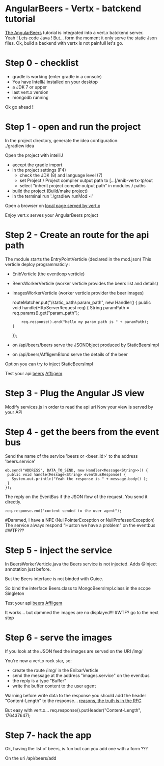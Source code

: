 # AngularBeers - Vertx - batckend tutorial #


[The AngularBeers](https://github.com/LostInBrittany/angular-beers) tutorial is integrated into a vert.x batckend server.                               
Yeah ! Lets code Java !
But... form the moment it only serve the static Json files.
Ok, build a backend with vertx is not painfull let's go.


# Step 0 - checklist #
 - gradle is working (enter gradle in a console)
 - You have IntelliJ installed on your desktop
 - a JDK 7 or upper
 - last vert.x version
 - mongodb running
 
Ok go ahead !
 
# Step 1 - open and run the project #
In the project directory, generate the idea configuration  
./gradlew idea 

Open the project with intelliJ 
 - accept the gradle import
 - in the project settings (F4)
   - check the JDK (8) and language level (7)
   - set Project / Project compiler output path to [...]/enib-vertx-tp/out
   - select "inherit project compile output path" in modules / paths
 - build the project (Build/make project)
 - in the terminal run './gradlew runMod -i'
 
 Open a browser on [local page served by vert.x](http://localhost:44081/index.html)
 
 Enjoy vert.x serves your AngularBeers project

# Step 2 - Create an route for the api path #

The module starts the EntryPointVerticle (declared in the mod.json)
This verticle deploy programmaticly :
  - EnibVerticle (the eventloop verticle)
  - BeersWorkerVerticle (worker verticle provides the beers list and details)
  - ImagesWorkerVerticle (worker verticle provider the beer images)
  
    routeMatcher.put("/static_path/:param_path", new Handler<HttpServerRequest>() {
        public void handle(HttpServerRequest req) {
            String paramPath = req.params().get("param_path");

            req.response().end("hello my param path is " + paramPath);
        }
    });
    
   - on /api/beers/beers serve the JSONObject produced by StaticBeersImpl
   - on /api/beers/AffligemBlond serve the details of the beer
   
   Option you can try to inject StaticBeersImpl 
    
   Test your api 
   [beers](http://localhost:44081/api/beers/beers)
   [Affligem](http://localhost:44081/api/beers/AffligemBlond)
   
# Step 3 - Plug the Angular JS view
 
 Modify services.js in order to read the api uri 
 Now your view is served by your API
  
# Step 4 - get the beers from the event bus
  
  Send the name of the service 'beers or <beer_id>' to the address 'beers.service'
  
    eb.send("ADDRESS", DATA_TO_SEND, new Handler<Message<String>>() {
     public void handle(Message<String> eventBusResponse) {       
       System.out.println("Yeah the response is " + message.body() );
     }
    });
  
   The reply on the EventBus if the JSON flow of the request. You send it directly.
   
    req.response.end("content sended to the user agent");
   
   #Dammed, I have a NPE (NullPointerException or NullProfessorException) 
   The service always respond "Huston we have a problem" on the eventbus #WTF???
   
# Step 5 - inject the service
  In BeersWorkerVerticle.java the Beers service is not injected. Adds @Inject annotation just before.
  
  But the Beers interface is not binded with Guice.
  
  So bind the interface Beers.class to MongoBeersImpl.class in the scope Singleton

  Test your api 
  [beers](http://localhost:44081/api/beers/beers)
  [Affligem](http://localhost:44081/api/beers/AffligemBlond)

  It works... but dammed the images are no displayed!!! #WTF? go to the next step

# Step 6 - serve the images

  If you look at the JSON feed the images are served on the URI /img/<filename>
  
  You're now a vert.x rock star, so:
   
   - create the route /img/<filename> in the EnibarVerticle
   - send the message <filename> at the address "images.service" on the eventbus
   - the reply is a type "Buffer"
   - write the buffer content to the user agent
   
 Warning before write data to the response you should add the header "Content-Length" to the response... 
 [reasons, the truth is in the RFC](http://www.w3.org/Protocols/rfc2616/rfc2616-sec14.html)
 
 But easy with vert.x... req.response().putHeader("Content-Length", 176437647);
# Step 7- hack the app

Ok, having the list of beers, is fun but can you add one with a form ???

On the uri /api/beers/add


